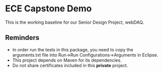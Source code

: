 # ECE Capstone Demo

This is the working baseline for our Senior Design Project, webDAQ.

## Reminders

* In order run the tests in this package, you need to copy the arguments.txt file into Run->Run Configurations->Arguments in Eclipse.
* This project depends on Maven for its dependencies.
* Do not share certificates included in this **private** project.
